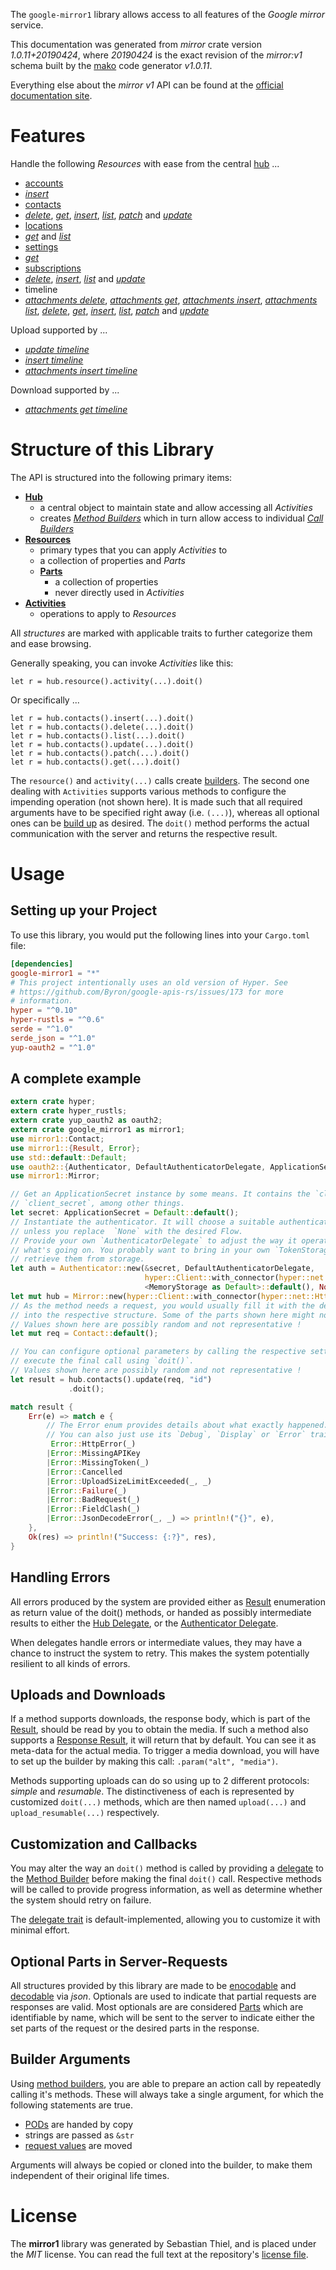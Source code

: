 <!---
DO NOT EDIT !
This file was generated automatically from 'src/mako/api/README.md.mako'
DO NOT EDIT !
-->
The `google-mirror1` library allows access to all features of the *Google mirror* service.

This documentation was generated from *mirror* crate version *1.0.11+20190424*, where *20190424* is the exact revision of the *mirror:v1* schema built by the [mako](http://www.makotemplates.org/) code generator *v1.0.11*.

Everything else about the *mirror* *v1* API can be found at the
[official documentation site](https://developers.google.com/glass).
# Features

Handle the following *Resources* with ease from the central [hub](https://docs.rs/google-mirror1/1.0.11+20190424/google_mirror1/struct.Mirror.html) ... 

* [accounts](https://docs.rs/google-mirror1/1.0.11+20190424/google_mirror1/struct.Account.html)
 * [*insert*](https://docs.rs/google-mirror1/1.0.11+20190424/google_mirror1/struct.AccountInsertCall.html)
* [contacts](https://docs.rs/google-mirror1/1.0.11+20190424/google_mirror1/struct.Contact.html)
 * [*delete*](https://docs.rs/google-mirror1/1.0.11+20190424/google_mirror1/struct.ContactDeleteCall.html), [*get*](https://docs.rs/google-mirror1/1.0.11+20190424/google_mirror1/struct.ContactGetCall.html), [*insert*](https://docs.rs/google-mirror1/1.0.11+20190424/google_mirror1/struct.ContactInsertCall.html), [*list*](https://docs.rs/google-mirror1/1.0.11+20190424/google_mirror1/struct.ContactListCall.html), [*patch*](https://docs.rs/google-mirror1/1.0.11+20190424/google_mirror1/struct.ContactPatchCall.html) and [*update*](https://docs.rs/google-mirror1/1.0.11+20190424/google_mirror1/struct.ContactUpdateCall.html)
* [locations](https://docs.rs/google-mirror1/1.0.11+20190424/google_mirror1/struct.Location.html)
 * [*get*](https://docs.rs/google-mirror1/1.0.11+20190424/google_mirror1/struct.LocationGetCall.html) and [*list*](https://docs.rs/google-mirror1/1.0.11+20190424/google_mirror1/struct.LocationListCall.html)
* [settings](https://docs.rs/google-mirror1/1.0.11+20190424/google_mirror1/struct.Setting.html)
 * [*get*](https://docs.rs/google-mirror1/1.0.11+20190424/google_mirror1/struct.SettingGetCall.html)
* [subscriptions](https://docs.rs/google-mirror1/1.0.11+20190424/google_mirror1/struct.Subscription.html)
 * [*delete*](https://docs.rs/google-mirror1/1.0.11+20190424/google_mirror1/struct.SubscriptionDeleteCall.html), [*insert*](https://docs.rs/google-mirror1/1.0.11+20190424/google_mirror1/struct.SubscriptionInsertCall.html), [*list*](https://docs.rs/google-mirror1/1.0.11+20190424/google_mirror1/struct.SubscriptionListCall.html) and [*update*](https://docs.rs/google-mirror1/1.0.11+20190424/google_mirror1/struct.SubscriptionUpdateCall.html)
* timeline
 * [*attachments delete*](https://docs.rs/google-mirror1/1.0.11+20190424/google_mirror1/struct.TimelineAttachmentDeleteCall.html), [*attachments get*](https://docs.rs/google-mirror1/1.0.11+20190424/google_mirror1/struct.TimelineAttachmentGetCall.html), [*attachments insert*](https://docs.rs/google-mirror1/1.0.11+20190424/google_mirror1/struct.TimelineAttachmentInsertCall.html), [*attachments list*](https://docs.rs/google-mirror1/1.0.11+20190424/google_mirror1/struct.TimelineAttachmentListCall.html), [*delete*](https://docs.rs/google-mirror1/1.0.11+20190424/google_mirror1/struct.TimelineDeleteCall.html), [*get*](https://docs.rs/google-mirror1/1.0.11+20190424/google_mirror1/struct.TimelineGetCall.html), [*insert*](https://docs.rs/google-mirror1/1.0.11+20190424/google_mirror1/struct.TimelineInsertCall.html), [*list*](https://docs.rs/google-mirror1/1.0.11+20190424/google_mirror1/struct.TimelineListCall.html), [*patch*](https://docs.rs/google-mirror1/1.0.11+20190424/google_mirror1/struct.TimelinePatchCall.html) and [*update*](https://docs.rs/google-mirror1/1.0.11+20190424/google_mirror1/struct.TimelineUpdateCall.html)


Upload supported by ...

* [*update timeline*](https://docs.rs/google-mirror1/1.0.11+20190424/google_mirror1/struct.TimelineUpdateCall.html)
* [*insert timeline*](https://docs.rs/google-mirror1/1.0.11+20190424/google_mirror1/struct.TimelineInsertCall.html)
* [*attachments insert timeline*](https://docs.rs/google-mirror1/1.0.11+20190424/google_mirror1/struct.TimelineAttachmentInsertCall.html)

Download supported by ...

* [*attachments get timeline*](https://docs.rs/google-mirror1/1.0.11+20190424/google_mirror1/struct.TimelineAttachmentGetCall.html)



# Structure of this Library

The API is structured into the following primary items:

* **[Hub](https://docs.rs/google-mirror1/1.0.11+20190424/google_mirror1/struct.Mirror.html)**
    * a central object to maintain state and allow accessing all *Activities*
    * creates [*Method Builders*](https://docs.rs/google-mirror1/1.0.11+20190424/google_mirror1/trait.MethodsBuilder.html) which in turn
      allow access to individual [*Call Builders*](https://docs.rs/google-mirror1/1.0.11+20190424/google_mirror1/trait.CallBuilder.html)
* **[Resources](https://docs.rs/google-mirror1/1.0.11+20190424/google_mirror1/trait.Resource.html)**
    * primary types that you can apply *Activities* to
    * a collection of properties and *Parts*
    * **[Parts](https://docs.rs/google-mirror1/1.0.11+20190424/google_mirror1/trait.Part.html)**
        * a collection of properties
        * never directly used in *Activities*
* **[Activities](https://docs.rs/google-mirror1/1.0.11+20190424/google_mirror1/trait.CallBuilder.html)**
    * operations to apply to *Resources*

All *structures* are marked with applicable traits to further categorize them and ease browsing.

Generally speaking, you can invoke *Activities* like this:

```Rust,ignore
let r = hub.resource().activity(...).doit()
```

Or specifically ...

```ignore
let r = hub.contacts().insert(...).doit()
let r = hub.contacts().delete(...).doit()
let r = hub.contacts().list(...).doit()
let r = hub.contacts().update(...).doit()
let r = hub.contacts().patch(...).doit()
let r = hub.contacts().get(...).doit()
```

The `resource()` and `activity(...)` calls create [builders][builder-pattern]. The second one dealing with `Activities` 
supports various methods to configure the impending operation (not shown here). It is made such that all required arguments have to be 
specified right away (i.e. `(...)`), whereas all optional ones can be [build up][builder-pattern] as desired.
The `doit()` method performs the actual communication with the server and returns the respective result.

# Usage

## Setting up your Project

To use this library, you would put the following lines into your `Cargo.toml` file:

```toml
[dependencies]
google-mirror1 = "*"
# This project intentionally uses an old version of Hyper. See
# https://github.com/Byron/google-apis-rs/issues/173 for more
# information.
hyper = "^0.10"
hyper-rustls = "^0.6"
serde = "^1.0"
serde_json = "^1.0"
yup-oauth2 = "^1.0"
```

## A complete example

```Rust
extern crate hyper;
extern crate hyper_rustls;
extern crate yup_oauth2 as oauth2;
extern crate google_mirror1 as mirror1;
use mirror1::Contact;
use mirror1::{Result, Error};
use std::default::Default;
use oauth2::{Authenticator, DefaultAuthenticatorDelegate, ApplicationSecret, MemoryStorage};
use mirror1::Mirror;

// Get an ApplicationSecret instance by some means. It contains the `client_id` and 
// `client_secret`, among other things.
let secret: ApplicationSecret = Default::default();
// Instantiate the authenticator. It will choose a suitable authentication flow for you, 
// unless you replace  `None` with the desired Flow.
// Provide your own `AuthenticatorDelegate` to adjust the way it operates and get feedback about 
// what's going on. You probably want to bring in your own `TokenStorage` to persist tokens and
// retrieve them from storage.
let auth = Authenticator::new(&secret, DefaultAuthenticatorDelegate,
                              hyper::Client::with_connector(hyper::net::HttpsConnector::new(hyper_rustls::TlsClient::new())),
                              <MemoryStorage as Default>::default(), None);
let mut hub = Mirror::new(hyper::Client::with_connector(hyper::net::HttpsConnector::new(hyper_rustls::TlsClient::new())), auth);
// As the method needs a request, you would usually fill it with the desired information
// into the respective structure. Some of the parts shown here might not be applicable !
// Values shown here are possibly random and not representative !
let mut req = Contact::default();

// You can configure optional parameters by calling the respective setters at will, and
// execute the final call using `doit()`.
// Values shown here are possibly random and not representative !
let result = hub.contacts().update(req, "id")
             .doit();

match result {
    Err(e) => match e {
        // The Error enum provides details about what exactly happened.
        // You can also just use its `Debug`, `Display` or `Error` traits
         Error::HttpError(_)
        |Error::MissingAPIKey
        |Error::MissingToken(_)
        |Error::Cancelled
        |Error::UploadSizeLimitExceeded(_, _)
        |Error::Failure(_)
        |Error::BadRequest(_)
        |Error::FieldClash(_)
        |Error::JsonDecodeError(_, _) => println!("{}", e),
    },
    Ok(res) => println!("Success: {:?}", res),
}

```
## Handling Errors

All errors produced by the system are provided either as [Result](https://docs.rs/google-mirror1/1.0.11+20190424/google_mirror1/enum.Result.html) enumeration as return value of 
the doit() methods, or handed as possibly intermediate results to either the 
[Hub Delegate](https://docs.rs/google-mirror1/1.0.11+20190424/google_mirror1/trait.Delegate.html), or the [Authenticator Delegate](https://docs.rs/yup-oauth2/*/yup_oauth2/trait.AuthenticatorDelegate.html).

When delegates handle errors or intermediate values, they may have a chance to instruct the system to retry. This 
makes the system potentially resilient to all kinds of errors.

## Uploads and Downloads
If a method supports downloads, the response body, which is part of the [Result](https://docs.rs/google-mirror1/1.0.11+20190424/google_mirror1/enum.Result.html), should be
read by you to obtain the media.
If such a method also supports a [Response Result](https://docs.rs/google-mirror1/1.0.11+20190424/google_mirror1/trait.ResponseResult.html), it will return that by default.
You can see it as meta-data for the actual media. To trigger a media download, you will have to set up the builder by making
this call: `.param("alt", "media")`.

Methods supporting uploads can do so using up to 2 different protocols: 
*simple* and *resumable*. The distinctiveness of each is represented by customized 
`doit(...)` methods, which are then named `upload(...)` and `upload_resumable(...)` respectively.

## Customization and Callbacks

You may alter the way an `doit()` method is called by providing a [delegate](https://docs.rs/google-mirror1/1.0.11+20190424/google_mirror1/trait.Delegate.html) to the 
[Method Builder](https://docs.rs/google-mirror1/1.0.11+20190424/google_mirror1/trait.CallBuilder.html) before making the final `doit()` call. 
Respective methods will be called to provide progress information, as well as determine whether the system should 
retry on failure.

The [delegate trait](https://docs.rs/google-mirror1/1.0.11+20190424/google_mirror1/trait.Delegate.html) is default-implemented, allowing you to customize it with minimal effort.

## Optional Parts in Server-Requests

All structures provided by this library are made to be [enocodable](https://docs.rs/google-mirror1/1.0.11+20190424/google_mirror1/trait.RequestValue.html) and 
[decodable](https://docs.rs/google-mirror1/1.0.11+20190424/google_mirror1/trait.ResponseResult.html) via *json*. Optionals are used to indicate that partial requests are responses 
are valid.
Most optionals are are considered [Parts](https://docs.rs/google-mirror1/1.0.11+20190424/google_mirror1/trait.Part.html) which are identifiable by name, which will be sent to 
the server to indicate either the set parts of the request or the desired parts in the response.

## Builder Arguments

Using [method builders](https://docs.rs/google-mirror1/1.0.11+20190424/google_mirror1/trait.CallBuilder.html), you are able to prepare an action call by repeatedly calling it's methods.
These will always take a single argument, for which the following statements are true.

* [PODs][wiki-pod] are handed by copy
* strings are passed as `&str`
* [request values](https://docs.rs/google-mirror1/1.0.11+20190424/google_mirror1/trait.RequestValue.html) are moved

Arguments will always be copied or cloned into the builder, to make them independent of their original life times.

[wiki-pod]: http://en.wikipedia.org/wiki/Plain_old_data_structure
[builder-pattern]: http://en.wikipedia.org/wiki/Builder_pattern
[google-go-api]: https://github.com/google/google-api-go-client

# License
The **mirror1** library was generated by Sebastian Thiel, and is placed 
under the *MIT* license.
You can read the full text at the repository's [license file][repo-license].

[repo-license]: https://github.com/Byron/google-apis-rsblob/master/LICENSE.md
